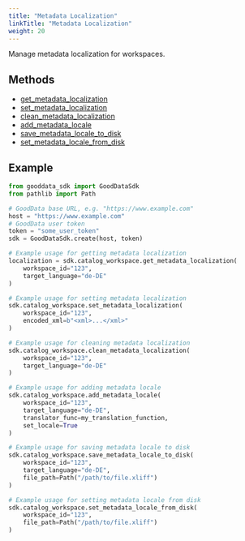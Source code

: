 ```yaml
---
title: "Metadata Localization"
linkTitle: "Metadata Localization"
weight: 20
---
```


Manage metadata localization for workspaces.

## Methods

* [get_metadata_localization](./get_metadata_localization/)
* [set_metadata_localization](./set_metadata_localization/)
* [clean_metadata_localization](./clean_metadata_localization/)
* [add_metadata_locale](./add_metadata_locale/)
* [save_metadata_locale_to_disk](./save_metadata_locale_to_disk/)
* [set_metadata_locale_from_disk](./set_metadata_locale_from_disk/)

## Example

```python
from gooddata_sdk import GoodDataSdk
from pathlib import Path

# GoodData base URL, e.g. "https://www.example.com"
host = "https://www.example.com"
# GoodData user token
token = "some_user_token"
sdk = GoodDataSdk.create(host, token)

# Example usage for getting metadata localization
localization = sdk.catalog_workspace.get_metadata_localization(
    workspace_id="123",
    target_language="de-DE"
)

# Example usage for setting metadata localization
sdk.catalog_workspace.set_metadata_localization(
    workspace_id="123",
    encoded_xml=b"<xml>...</xml>"
)

# Example usage for cleaning metadata localization
sdk.catalog_workspace.clean_metadata_localization(
    workspace_id="123",
    target_language="de-DE"
)

# Example usage for adding metadata locale
sdk.catalog_workspace.add_metadata_locale(
    workspace_id="123",
    target_language="de-DE",
    translator_func=my_translation_function,
    set_locale=True
)

# Example usage for saving metadata locale to disk
sdk.catalog_workspace.save_metadata_locale_to_disk(
    workspace_id="123",
    target_language="de-DE",
    file_path=Path("/path/to/file.xliff")
)

# Example usage for setting metadata locale from disk
sdk.catalog_workspace.set_metadata_locale_from_disk(
    workspace_id="123",
    file_path=Path("/path/to/file.xliff")
)
